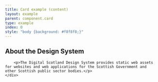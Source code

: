 ```yaml
---
title: Card example (content)
layout: example
parent: component.card
type: example
index: 0
style: "body {background: #f8f8f8;}"
---
```


<div class="ds_card">
    <div class="ds_card__content">
        <h2>About the Design System</h2>

        <p>The Digital Scotland Design System provides static web assets for websites and web applications for the Scottish Government and other Scottish public sector bodies.</p>
    </div>
</div>
